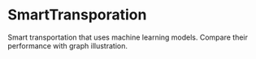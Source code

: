 # SmartTransporation
Smart transportation that uses machine learning models. Compare their performance with graph illustration.
